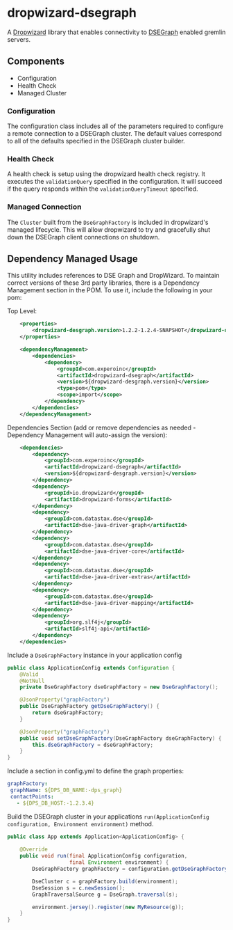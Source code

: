 # dropwizard-dsegraph #

A [Dropwizard][1] library that enables connectivity to [DSEGraph][2] enabled gremlin servers.

## Components ##

* Configuration
* Health Check
* Managed Cluster

### Configuration ###

The configuration class includes all of the parameters required to configure a remote connection to
a DSEGraph cluster. The default values correspond to all of the defaults specified in the DSEGraph
cluster builder.

### Health Check ###

A health check is setup using the dropwizard health check registry. It executes the 
`validationQuery` specified in the configuration. It will succeed if the query responds within the
`validationQueryTimeout` specified.

### Managed Connection ###

The `Cluster` built from the `DseGraphFactory` is included in dropwizard's managed lifecycle. This
will allow dropwizard to try and gracefully shut down the DSEGraph client connections on shutdown.

## Dependency Managed Usage ##

This utility includes references to DSE Graph and DropWizard. To maintain correct
versions of these 3rd party libraries, there is a Dependency Management section in
the POM. To use it, include the following in your pom:

Top Level:
```xml
    <properties>
        <dropwizard-desgraph.version>1.2.2-1.2.4-SNAPSHOT</dropwizard-desgraph.version>
    </properties>
```

```xml
    <dependencyManagement>
        <dependencies>
            <dependency>
                <groupId>com.experoinc</groupId>
                <artifactId>dropwizard-dsegraph</artifactId>
                <version>${dropwizard-desgraph.version}</version>
                <type>pom</type>
                <scope>import</scope>
            </dependency>
        </dependencies>
    </dependencyManagement>
```

Dependencies Section (add or remove dependencies as needed - Dependency Management will auto-assign the version):
```xml
    <dependencies>
        <dependency>
            <groupId>com.experoinc</groupId>
            <artifactId>dropwizard-dsegraph</artifactId>
            <version>${dropwizard-desgraph.version}</version>
        </dependency>
        <dependency>
            <groupId>io.dropwizard</groupId>
            <artifactId>dropwizard-forms</artifactId>
        </dependency>
        <dependency>
            <groupId>com.datastax.dse</groupId>
            <artifactId>dse-java-driver-graph</artifactId>
        </dependency>
        <dependency>
            <groupId>com.datastax.dse</groupId>
            <artifactId>dse-java-driver-core</artifactId>
        </dependency>
        <dependency>
            <groupId>com.datastax.dse</groupId>
            <artifactId>dse-java-driver-extras</artifactId>
        </dependency>
        <dependency>
            <groupId>com.datastax.dse</groupId>
            <artifactId>dse-java-driver-mapping</artifactId>
        </dependency>
        <dependency>
            <groupId>org.slf4j</groupId>
            <artifactId>slf4j-api</artifactId>
        </dependency>
    </dependencies>
```

Include a `DseGraphFactory` instance in your application config

```java
public class ApplicationConfig extends Configuration {
    @Valid
    @NotNull
    private DseGraphFactory dseGraphFactory = new DseGraphFactory();

    @JsonProperty("graphFactory")
    public DseGraphFactory getDseGraphFactory() {
        return dseGraphFactory;
    }

    @JsonProperty("graphFactory")
    public void setDseGraphFactory(DseGraphFactory dseGraphFactory) {
        this.dseGraphFactory = dseGraphFactory;
    }
}
```

Include a section in config.yml to define the graph properties:

```yaml
graphFactory:
 graphName: ${DPS_DB_NAME:-dps_graph}
 contactPoints:
   - ${DPS_DB_HOST:-1.2.3.4}
```

Build the DSEGraph cluster in your applications `run(ApplicationConfig configuration, Environment environment)` method.

```java
public class App extends Application<ApplicationConfig> {
    
    @Override
    public void run(final ApplicationConfig configuration,
                    final Environment environment) {
        DseGraphFactory graphFactory = configuration.getDseGraphFactory();

        DseCluster c = graphFactory.build(environment);
        DseSession s = c.newSession();
        GraphTraversalSource g = DseGraph.traversal(s);

        environment.jersey().register(new MyResource(g));
    }
}
```

[1]: https://dropwizard.io
[2]: https://www.datastax.com/products/datastax-enterprise-graph
